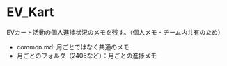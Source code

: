 # EV_Kart
EVカート活動の個人進捗状況のメモを残す。（個人メモ・チーム内共有のため）
* common.md: 月ごとではなく共通のメモ
* 月ごとのフォルダ（2405など）：月ごとの進捗メモ
